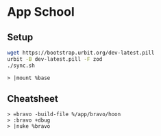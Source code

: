 # App School

## Setup

```bash
wget https://bootstrap.urbit.org/dev-latest.pill
urbit -B dev-latest.pill -F zod
./sync.sh
```


```dojo
> |mount %base
```

## Cheatsheet

```dojo
> =bravo -build-file %/app/bravo/hoon
> :bravo +dbug
> |nuke %bravo
```
